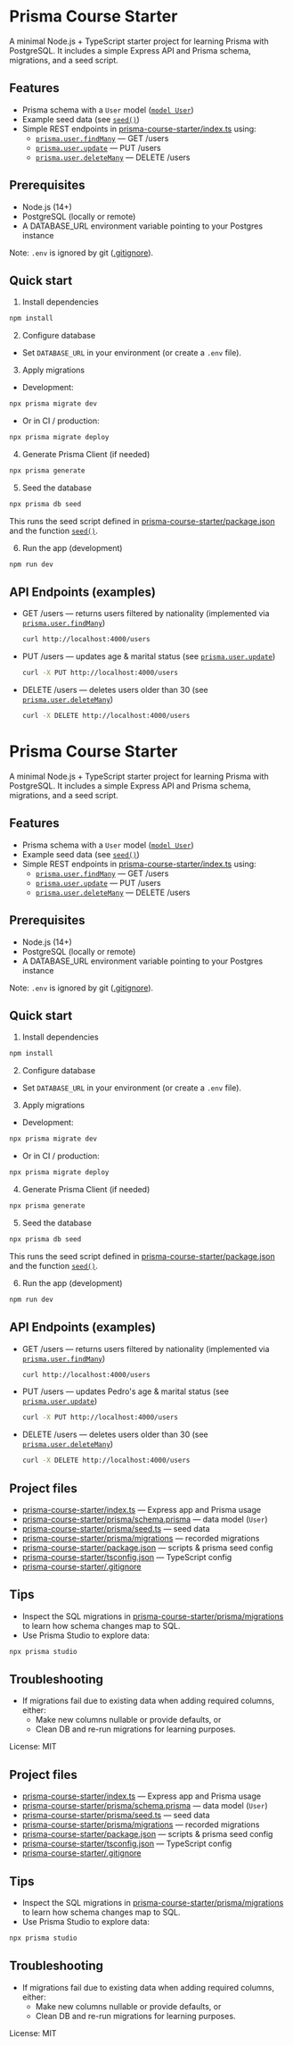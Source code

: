 # Prisma Course Starter

A minimal Node.js + TypeScript starter project for learning Prisma with PostgreSQL. It includes a simple Express API and Prisma schema, migrations, and a seed script.

## Features
- Prisma schema with a `User` model ([`model User`](prisma-course-starter/prisma/schema.prisma))
- Example seed data (see [`seed()`](prisma-course-starter/prisma/seed.ts))
- Simple REST endpoints in [prisma-course-starter/index.ts](prisma-course-starter/index.ts) using:
  - [`prisma.user.findMany`](prisma-course-starter/index.ts) — GET /users
  - [`prisma.user.update`](prisma-course-starter/index.ts) — PUT /users
  - [`prisma.user.deleteMany`](prisma-course-starter/index.ts) — DELETE /users

## Prerequisites
- Node.js (14+)
- PostgreSQL (locally or remote)
- A DATABASE_URL environment variable pointing to your Postgres instance

Note: `.env` is ignored by git ([.gitignore](prisma-course-starter/.gitignore)).

## Quick start

1. Install dependencies
```bash
npm install
```

2. Configure database
- Set `DATABASE_URL` in your environment (or create a `.env` file).

3. Apply migrations
- Development:
```bash
npx prisma migrate dev
```
- Or in CI / production:
```bash
npx prisma migrate deploy
```

4. Generate Prisma Client (if needed)
```bash
npx prisma generate
```

5. Seed the database
```bash
npx prisma db seed
```
This runs the seed script defined in [prisma-course-starter/package.json](prisma-course-starter/package.json) and the function [`seed()`](prisma-course-starter/prisma/seed.ts).

6. Run the app (development)
```bash
npm run dev
```

## API Endpoints (examples)
- GET /users — returns users filtered by nationality (implemented via [`prisma.user.findMany`](prisma-course-starter/index.ts))
  ```bash
  curl http://localhost:4000/users
  ```
- PUT /users — updates age & marital status (see [`prisma.user.update`](prisma-course-starter/index.ts))
  ```bash
  curl -X PUT http://localhost:4000/users
  ```
- DELETE /users — deletes users older than 30 (see [`prisma.user.deleteMany`](prisma-course-starter/index.ts))
  ```bash
  curl -X DELETE http://localhost:4000/users
  ```
# Prisma Course Starter

A minimal Node.js + TypeScript starter project for learning Prisma with PostgreSQL. It includes a simple Express API and Prisma schema, migrations, and a seed script.

## Features
- Prisma schema with a `User` model ([`model User`](prisma-course-starter/prisma/schema.prisma))
- Example seed data (see [`seed()`](prisma-course-starter/prisma/seed.ts))
- Simple REST endpoints in [prisma-course-starter/index.ts](prisma-course-starter/index.ts) using:
  - [`prisma.user.findMany`](prisma-course-starter/index.ts) — GET /users
  - [`prisma.user.update`](prisma-course-starter/index.ts) — PUT /users
  - [`prisma.user.deleteMany`](prisma-course-starter/index.ts) — DELETE /users

## Prerequisites
- Node.js (14+)
- PostgreSQL (locally or remote)
- A DATABASE_URL environment variable pointing to your Postgres instance

Note: `.env` is ignored by git ([.gitignore](prisma-course-starter/.gitignore)).

## Quick start

1. Install dependencies
```bash
npm install
```

2. Configure database
- Set `DATABASE_URL` in your environment (or create a `.env` file).

3. Apply migrations
- Development:
```bash
npx prisma migrate dev
```
- Or in CI / production:
```bash
npx prisma migrate deploy
```

4. Generate Prisma Client (if needed)
```bash
npx prisma generate
```

5. Seed the database
```bash
npx prisma db seed
```
This runs the seed script defined in [prisma-course-starter/package.json](prisma-course-starter/package.json) and the function [`seed()`](prisma-course-starter/prisma/seed.ts).

6. Run the app (development)
```bash
npm run dev
```

## API Endpoints (examples)
- GET /users — returns users filtered by nationality (implemented via [`prisma.user.findMany`](prisma-course-starter/index.ts))
  ```bash
  curl http://localhost:4000/users
  ```
- PUT /users — updates Pedro's age & marital status (see [`prisma.user.update`](prisma-course-starter/index.ts))
  ```bash
  curl -X PUT http://localhost:4000/users
  ```
- DELETE /users — deletes users older than 30 (see [`prisma.user.deleteMany`](prisma-course-starter/index.ts))
  ```bash
  curl -X DELETE http://localhost:4000/users
  ```

## Project files
- [prisma-course-starter/index.ts](prisma-course-starter/index.ts) — Express app and Prisma usage
- [prisma-course-starter/prisma/schema.prisma](prisma-course-starter/prisma/schema.prisma) — data model (`User`)
- [prisma-course-starter/prisma/seed.ts](prisma-course-starter/prisma/seed.ts) — seed data
- [prisma-course-starter/prisma/migrations](prisma-course-starter/prisma/migrations) — recorded migrations
- [prisma-course-starter/package.json](prisma-course-starter/package.json) — scripts & prisma seed config
- [prisma-course-starter/tsconfig.json](prisma-course-starter/tsconfig.json) — TypeScript config
- [prisma-course-starter/.gitignore](prisma-course-starter/.gitignore)

## Tips
- Inspect the SQL migrations in [prisma-course-starter/prisma/migrations](prisma-course-starter/prisma/migrations) to learn how schema changes map to SQL.
- Use Prisma Studio to explore data:
```bash
npx prisma studio
```

## Troubleshooting
- If migrations fail due to existing data when adding required columns, either:
  - Make new columns nullable or provide defaults, or
  - Clean DB and re-run migrations for learning purposes.

License: MIT
## Project files
- [prisma-course-starter/index.ts](prisma-course-starter/index.ts) — Express app and Prisma usage
- [prisma-course-starter/prisma/schema.prisma](prisma-course-starter/prisma/schema.prisma) — data model (`User`)
- [prisma-course-starter/prisma/seed.ts](prisma-course-starter/prisma/seed.ts) — seed data
- [prisma-course-starter/prisma/migrations](prisma-course-starter/prisma/migrations) — recorded migrations
- [prisma-course-starter/package.json](prisma-course-starter/package.json) — scripts & prisma seed config
- [prisma-course-starter/tsconfig.json](prisma-course-starter/tsconfig.json) — TypeScript config
- [prisma-course-starter/.gitignore](prisma-course-starter/.gitignore)

## Tips
- Inspect the SQL migrations in [prisma-course-starter/prisma/migrations](prisma-course-starter/prisma/migrations) to learn how schema changes map to SQL.
- Use Prisma Studio to explore data:
```bash
npx prisma studio
```

## Troubleshooting
- If migrations fail due to existing data when adding required columns, either:
  - Make new columns nullable or provide defaults, or
  - Clean DB and re-run migrations for learning purposes.

License: MIT
